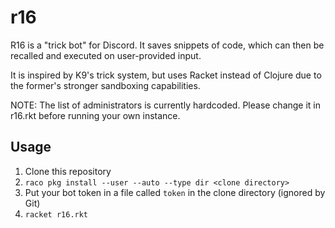 # r16

R16 is a "trick bot" for Discord. It saves snippets of code, which can then be recalled and executed on user-provided input.

It is inspired by K9's trick system, but uses Racket instead of Clojure due to the former's stronger sandboxing capabilities.

NOTE: The list of administrators is currently hardcoded. Please change it in r16.rkt before running your own instance.

## Usage
1. Clone this repository
2. `raco pkg install --user --auto --type dir <clone directory>`
3. Put your bot token in a file called `token` in the clone directory (ignored by Git)
4. `racket r16.rkt`
